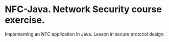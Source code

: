 NFC-Java. Network Security course exercise.
========

Implementing an NFC application in Java. Lesson in secure protocol design.
